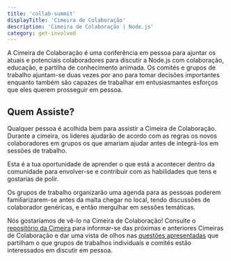 ```yaml
---
title: 'collab-summit'
displayTitle: 'Cimeira de Colaboração'
description: 'Cimeira de Colaboração | Node.js'
category: get-involved
---
```


A Cimeira de Colaboração é uma conferência em pessoa para ajuntar os atuais e potenciais colaboradores para discutir a Node.js com colaboração, educação, e partilha de conhecimento animada. Os comités e grupos de trabalho ajuntam-se duas vezes por ano para tomar decisões importantes enquanto também são capazes de trabalhar em entusiasmantes esforços que eles querem prosseguir em pessoa.

## Quem Assiste?

Qualquer pessoa é acolhida bem para assistir a Cimeira de Colaboração. Durante a cimeira, os lideres ajudarão de acordo com as regras os novos colaboradores em grupos os que amariam ajudar antes de integrá-los em sessões de trabalho.

Esta é a tua oportunidade de aprender o que está a acontecer dentro da comunidade para envolver-se e contribuir com as habilidades que tens e gostarias de polir.

Os grupos de trabalho organizarão uma agenda para as pessoas poderem familiarizarem-se antes da malta chegar no local, tendo discussões de colaborador genéricas, e então mergulhar em sessões temáticas.

Nós gostaríamos de vê-lo na Cimeira de Colaboração! Consulte o [repositório da Cimeira](https://github.com/nodejs/summit) para informar-se das próximas e anteriores Cimeiras de Colaboração e dar uma vista de olhos nas [questões apresentadas](https://github.com/nodejs/summit/issues) que partilham o que grupos de trabalhos individuais e comités estão interessados em discutir em pessoa.
